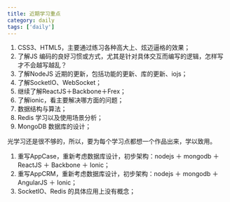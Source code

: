 ```yaml
---
title: 近期学习重点
category: daily
tags: ['daily']
---
```


1. CSS3、HTML5，主要通过练习各种高大上、炫迈逼格的效果；
2. 了解JS 编码的良好习惯或方式，尤其是针对具体交互而编写的逻辑，怎样写才不会越写越乱？
3. 了解NodeJS 近期的更新，包括功能的更新、库的更新、iojs；
4. 了解SocketIO、WebSocket；
5. 继续了解ReactJS＋Backbone＋Frex；
6. 了解ionic，看主要解决哪方面的问题；
7. 数据结构与算法；
8. Redis 学习以及使用场景分析；
9. MongoDB 数据库的设计；

光学习还是很不够的，所以，要为每个学习点都想一个作品出来，学以致用。

1. 重写AppCase，重新考虑数据库设计，初步架构：nodejs ＋ mongodb ＋ ReactJS ＋ Backbone ＋ Ionic；
2. 重写AppCRM，重新考虑数据库设计，初步架构：nodejs ＋ mongodb ＋ AngularJS ＋ Ionic；
3. SocketIO、Redis 的具体应用上没有概念；
